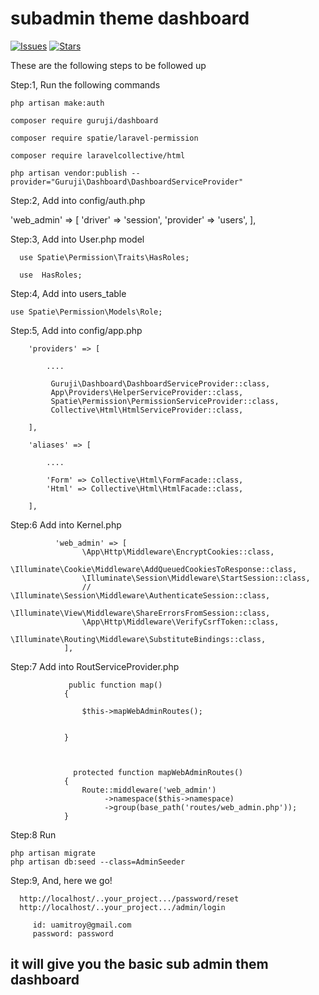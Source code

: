 # subadmin theme dashboard

[![Issues](https://img.shields.io/github/issues/sramitroy/guruji-dashboard.svg?style=flat-square)](https://github.com/sramitroy/guruji-dashboard/issues)
[![Stars](	https://img.shields.io/github/issues/sramitroy/guruji-dashboard.svg?style=flat-square)](https://github.com/sramitroy/guruji-dashboard/stargazers)

These are the following steps to be followed up

Step:1, Run the following commands
   
    php artisan make:auth

    composer require guruji/dashboard

    composer require spatie/laravel-permission

    composer require laravelcollective/html

    php artisan vendor:publish --provider="Guruji\Dashboard\DashboardServiceProvider"

     

Step:2, Add into config/auth.php
   
   'web_admin' => [
            'driver' => 'session',
            'provider' => 'users',
        ],


Step:3, Add into User.php model
   
      use Spatie\Permission\Traits\HasRoles;

      use  HasRoles;


Step:4, Add into users_table
    
    use Spatie\Permission\Models\Role;



Step:5, Add into config/app.php
     

		'providers' => [

			....

		     Guruji\Dashboard\DashboardServiceProvider::class,
			 App\Providers\HelperServiceProvider::class,
			 Spatie\Permission\PermissionServiceProvider::class,
			 Collective\Html\HtmlServiceProvider::class,

		],

		'aliases' => [

			....

			'Form' => Collective\Html\FormFacade::class,
			'Html' => Collective\Html\HtmlFacade::class,

		],

Step:6 Add into Kernel.php

		      'web_admin' => [
		            \App\Http\Middleware\EncryptCookies::class,
		            \Illuminate\Cookie\Middleware\AddQueuedCookiesToResponse::class,
		            \Illuminate\Session\Middleware\StartSession::class,
		            // \Illuminate\Session\Middleware\AuthenticateSession::class,
		            \Illuminate\View\Middleware\ShareErrorsFromSession::class,
		            \App\Http\Middleware\VerifyCsrfToken::class,
		            \Illuminate\Routing\Middleware\SubstituteBindings::class,
		        ],

Step:7 Add into RoutServiceProvider.php



			     public function map()
			    {
			        
			        $this->mapWebAdminRoutes();

			       
			    }



			      protected function mapWebAdminRoutes()
			    {
			        Route::middleware('web_admin')
			             ->namespace($this->namespace)
			             ->group(base_path('routes/web_admin.php'));
			    }


Step:8 Run

    php artisan migrate
    php artisan db:seed --class=AdminSeeder



Step:9, And, here we go!


      http://localhost/..your_project.../password/reset
      http://localhost/..your_project.../admin/login

         id: uamitroy@gmail.com
         password: password 


## it will give you the basic sub admin them dashboard 


